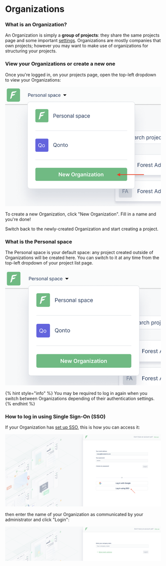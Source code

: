 # Organizations

### What is an Organization?

An Organization is simply a **group of projects**: they share the same projects page and some important [settings](organization-settings.md). Organizations are mostly companies that own projects; however you may want to make use of organizations for structuring your projects.



### View your Organizations or create a new one

Once you're logged in, on your projects page, open the top-left dropdown to view your Organizations:

![](<../../.gitbook/assets/2021-10-13_10.53.20.png>)

To create a new Organization, click "New Organization". Fill in a name and you're done!

Switch back to the newly-created Organization and start creating a project.



### What is the Personal space

The Personal space is your default space: any project created outside of Organizations will be created here. You can switch to it at any time from the top-left dropdown of your project list page.

![](<../../.gitbook/assets/image (197).png>)

{% hint style="info" %}
You may be required to log in again when you switch between Organizations depending of their authentication settings.
{% endhint %}

### How to log in using Single Sign-On (SSO)

If your Organization has [set up SSO](organization-settings.md#security-tab), this is how you can access it:

![](<../../.gitbook/assets/2021-10-13_17.22.27.png>)

then enter the name of your Organization as communicated by your administrator and click "Login":

![](<../../.gitbook/assets/image (56).png>)

